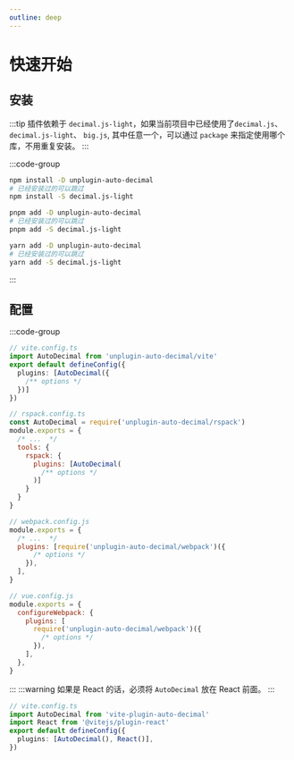 ```yaml
---
outline: deep
---
```


# 快速开始

## 安装

:::tip
插件依赖于 `decimal.js-light`，如果当前项目中已经使用了`decimal.js`、 `decimal.js-light`、 `big.js`, 其中任意一个，可以通过 `package` 来指定使用哪个库，不用重复安装。
:::

:::code-group

```zsh [npm]
npm install -D unplugin-auto-decimal
# 已经安装过的可以跳过
npm install -S decimal.js-light
```

```zsh [pnpm]
pnpm add -D unplugin-auto-decimal
# 已经安装过的可以跳过
pnpm add -S decimal.js-light
```

```zsh [yarn]
yarn add -D unplugin-auto-decimal
# 已经安装过的可以跳过
yarn add -S decimal.js-light
```

:::

## 配置
:::code-group

```ts [Vite]
// vite.config.ts
import AutoDecimal from 'unplugin-auto-decimal/vite'
export default defineConfig({
  plugins: [AutoDecimal({
    /** options */
  })]
})

```

```js [Rspack]
// rspack.config.ts
const AutoDecimal = require('unplugin-auto-decimal/rspack')
module.exports = {
  /* ...  */
  tools: {
    rspack: {
      plugins: [AutoDecimal(
        /** options */
      )]
    }
  }
}

```

```js [Webpack]
// webpack.config.js
module.exports = {
  /* ...  */
  plugins: [require('unplugin-auto-decimal/webpack')({
      /* options */
    }),
  ],
}

```

```js [Vue-CLI]
// vue.config.js
module.exports = {
  configureWebpack: {
    plugins: [
      require('unplugin-auto-decimal/webpack')({
        /* options */
      }),
    ],
  },
}

```

:::
:::warning
如果是 React 的话，必须将 `AutoDecimal` 放在 React 前面。
:::
```ts
// vite.config.ts
import AutoDecimal from 'vite-plugin-auto-decimal'
import React from '@vitejs/plugin-react'
export default defineConfig({
  plugins: [AutoDecimal(), React()],
})
